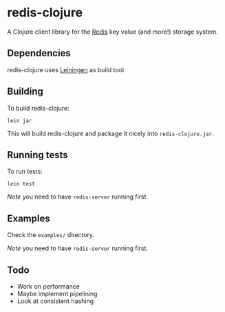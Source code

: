 # redis-clojure

A Clojure client library for the
[Redis](http://code.google.com/p/redis) key value (and more!) storage system.

## Dependencies

redis-clojure uses
[Leiningen](http://github.com/technomancy/leiningen) as build tool

## Building 

To build redis-clojure:

    lein jar

This will build redis-clojure and package it nicely into `redis-clojure.jar`.

## Running tests

To run tests:

    lein test

*Note* you need to have `redis-server` running first.

## Examples

Check the `examples/` directory.

*Note* you need to have `redis-server` running first.

## Todo

* Work on performance
* Maybe implement pipelining
* Look at consistent hashing

